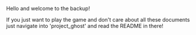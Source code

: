 Hello and welcome to the backup!

If you just want to play the game and don't care about all these documents just navigate into 'project_ghost' and read the README in there!
